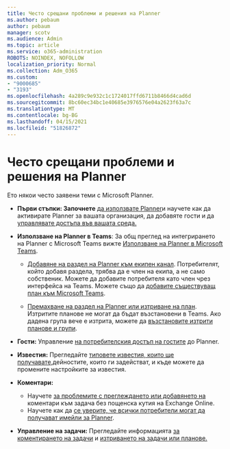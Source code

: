 ```yaml
---
title: Често срещани проблеми и решения на Planner
ms.author: pebaum
author: pebaum
manager: scotv
ms.audience: Admin
ms.topic: article
ms.service: o365-administration
ROBOTS: NOINDEX, NOFOLLOW
localization_priority: Normal
ms.collection: Adm_O365
ms.custom:
- "9000685"
- "3193"
ms.openlocfilehash: 4a289c9e932c1c1724017ffd6711b8466d4cad6d
ms.sourcegitcommit: 8bc60ec34bc1e40685e3976576e04a2623f63a7c
ms.translationtype: MT
ms.contentlocale: bg-BG
ms.lasthandoff: 04/15/2021
ms.locfileid: "51826872"
---
```

# <a name="planner-common-issues-and-resolutions"></a>Често срещани проблеми и решения на Planner

Ето някои често заявени теми с Microsoft Planner.
 
- **Първи стъпки: Започнете** [да използвате Planner](https://support.office.com/article/microsoft-planner-help-4a9a13c6-3adf-4a60-a6fc-15c0b15e16fc)и научете как да активирате Planner за вашата организация, да добавяте гости и да [управлявате достъпа във вашата среда.](https://docs.microsoft.com/office365/planner/planner-for-admins)

- **Използване на Planner в Teams**: За общ преглед на интегрирането на Planner с Microsoft Teams вижте [Използване на Planner в Microsoft Teams](https://support.office.com/article/62798a9f-e8f7-4722-a700-27dd28a06ee0).

     - [Добавяне на раздел на Planner към екипен канал](https://support.office.com/article/62798a9f-e8f7-4722-a700-27dd28a06ee0#bkmk_addaplannertabtoateamchannel). Потребителят, който добавя раздела, трябва да е член на екипа, а не само собственик. Можете да добавите потребителя като член чрез интерфейса на Teams. Можете също да [добавите съществуващ план към Microsoft Teams](https://techcommunity.microsoft.com/t5/Planner-Blog/Bringing-a-Plan-into-Microsoft-Teams/ba-p/57463).

    - [Премахване на раздел на Planner или изтриване на план](https://support.office.com/article/62798a9f-e8f7-4722-a700-27dd28a06ee0#bkmk_removeaplannertabordeleteaplan). Изтритите планове не могат да бъдат възстановени в Teams. Ако дадена група вече е изтрита, можете да [възстановите изтрити планове и групи](https://techcommunity.microsoft.com/t5/planner-blog/microsoft-planner-now-you-can-recover-deleted-plans-and-groups/ba-p/362242
).
 
- **Гости:** Управление [на потребителския достъп на гостите](https://support.office.com/article/guest-access-in-microsoft-planner-cc5d7f96-dced-4da4-ab62-08c72d9759c6) до Planner.
 
- **Известия:** Прегледайте [типовете известия, които ще получавате,](https://support.office.com/article/stay-on-top-of-tasks-and-plans-with-email-and-notifications-cce223d6-b0ae-43cf-a080-266e2414a859)дейностите, които ги задействат, и къде можете да промените настройките за известия.
 
- **Коментари:** 
   - Научете [за проблемите с преглеждането или добавянето на](https://docs.microsoft.com/office365/planner/planner-for-admins#can-people-in-my-organization-use-planner-if-they-dont-have-an-exchange-online-mailbox) коментари към задача без пощенска кутия на Exchange Online.
   - Научете как да [се уверите, че всички потребители могат да получават имейли за Planner](https://docs.microsoft.com/office365/planner/planner-for-admins#how-do-i-make-sure-all-my-users-can-get-emails-forplanner).

- **Управление на задачи:** Прегледайте информацията [за коментирането на задачи](https://support.office.com/article/comment-on-tasks-in-microsoft-planner-fd4aedde-7785-4cd0-96ee-122fbc9140e1) и [изтриването на задачи или планове.](https://support.office.com/article/delete-a-task-or-plan-39e10e78-13f0-446d-94cd-9e562648497a)
